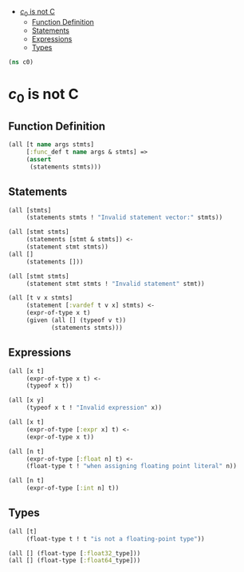 * [$c_0$ is not C](#$c_0$-is-not-c)
  * [Function Definition](#function-definition)
  * [Statements](#statements)
  * [Expressions](#expressions)
  * [Types](#types)
```clojure
(ns c0)

```
# $c_0$ is not C

## Function Definition
```clojure
(all [t name args stmts]
     [:func_def t name args & stmts] =>
     (assert
      (statements stmts)))

```
## Statements
```clojure
(all [stmts]
     (statements stmts ! "Invalid statement vector:" stmts))

(all [stmt stmts]
     (statements [stmt & stmts]) <-
     (statement stmt stmts))
(all []
     (statements []))

(all [stmt stmts]
     (statement stmt stmts ! "Invalid statement" stmt))

(all [t v x stmts]
     (statement [:vardef t v x] stmts) <-
     (expr-of-type x t)
     (given (all [] (typeof v t))
            (statements stmts)))

```
## Expressions
```clojure
(all [x t]
     (expr-of-type x t) <-
     (typeof x t))

(all [x y]
     (typeof x t ! "Invalid expression" x))

(all [x t]
     (expr-of-type [:expr x] t) <-
     (expr-of-type x t))

(all [n t]
     (expr-of-type [:float n] t) <-
     (float-type t ! "when assigning floating point literal" n))

(all [n t]
     (expr-of-type [:int n] t))

```
## Types
```clojure
(all [t]
     (float-type t ! t "is not a floating-point type"))

(all [] (float-type [:float32_type]))
(all [] (float-type [:float64_type]))
```

